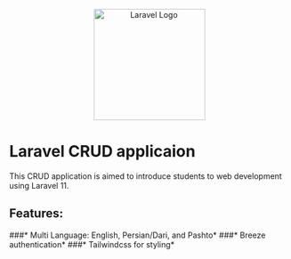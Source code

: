 <p align="center"><a href="https://laravel.com" target="_blank"><img src="https://raw.githubusercontent.com/laravel/art/master/logo-lockup/5%20SVG/2%20CMYK/1%20Full%20Color/laravel-logolockup-cmyk-red.svg" width="200" alt="Laravel Logo"></a></p>

# Laravel CRUD applicaion
This CRUD application is aimed to introduce students to web development using Laravel 11.
## Features:
###* Multi Language: English, Persian/Dari, and Pashto*
###* Breeze authentication*
###* Tailwindcss for styling*
